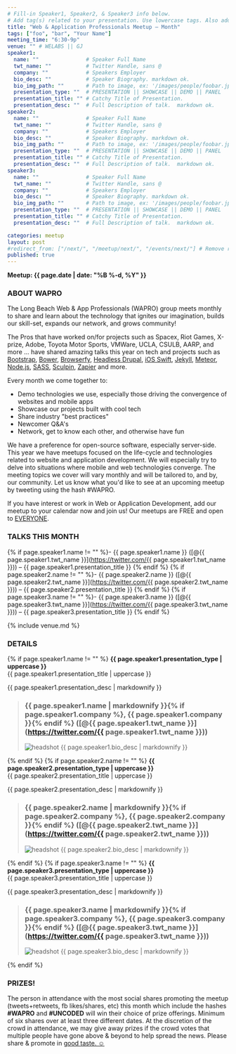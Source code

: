 ```yaml
---
# Fill-in Speaker1, Speaker2, & Speaker3 info below.
# Add tag(s) related to your presentation. Use lowercase tags. Also add "Your Name" as a tag.
title: "Web & Application Professionals Meetup – Month"
tags: ["foo", "bar", "Your Name"]
meeting_time: "6:30-9p"
venue: "" # WELABS || GJ
speaker1:
  name: ""               # Speaker Full Name
  twt_name: ""           # Twitter Handle, sans @
  company: ""            # Speakers Employer
  bio_desc: ""           # Speaker Biography. markdown ok.
  bio_img_path: ""       # Path to image, ex: '/images/people/foobar.jpg'
  presentation_type: ""  # PRESENTATION || SHOWCASE || DEMO || PANEL
  presentation_title: "" # Catchy Title of Presentation.
  presentation_desc: ""  # Full Description of talk.  markdown ok.
speaker2:
  name: ""               # Speaker Full Name
  twt_name: ""           # Twitter Handle, sans @
  company: ""            # Speakers Employer
  bio_desc: ""           # Speaker Biography. markdown ok.
  bio_img_path: ""       # Path to image, ex: '/images/people/foobar.jpg'
  presentation_type: ""  # PRESENTATION || SHOWCASE || DEMO || PANEL
  presentation_title: "" # Catchy Title of Presentation.
  presentation_desc: ""  # Full Description of talk.  markdown ok.
speaker3:
  name: ""               # Speaker Full Name
  twt_name: ""           # Twitter Handle, sans @
  company: ""            # Speakers Employer
  bio_desc: ""           # Speaker Biography. markdown ok.
  bio_img_path: ""       # Path to image, ex: '/images/people/foobar.jpg'
  presentation_type: ""  # PRESENTATION || SHOWCASE || DEMO || PANEL
  presentation_title: "" # Catchy Title of Presentation.
  presentation_desc: ""  # Full Description of talk.  markdown ok.

categories: meetup
layout: post
#redirect_from: ["/next/", "/meetup/next/", "/events/next/"] # Remove redirect from last meetup
published: true
---
```


**Meetup: {{ page.date | date: "%B %-d, %Y" }}**  

### ABOUT WAPRO  
The Long Beach Web & App Professionals (WAPRO) group meets monthly to share and learn about the technology that ignites our imagination, builds our skill-set, expands our network, and grows community!  

The Pros that have worked on/for projects such as Spacex, Riot Games, X-prize, Adobe, Toyota Motor Sports, VMWare, UCLA, CSULB, AARP, and more ... have shared amazing talks this year on tech and projects such as [Bootstrap](http://getbootstrap.com/), [Bower](http://bower.io), [Browserfy](http://browserify.org/), [Headless Drupal](https://github.com/davidhwang/horseman), [iOS Swift](https://developer.apple.com/swift/), [Jekyll](http://jekyllrb.com), [Meteor](https://www.meteor.com/), [Node.js](http://iojs.org), [SASS](http://sass-lang.com/), [Sculpin](http://sculpin.io), [Zapier](http://zapier.com) and more.

Every month we come together to:

* Demo technologies we use, especially those driving the convergence of websites and mobile apps
* Showcase our projects built with cool tech
* Share industry "best practices"
* Newcomer Q&A's
* Network, get to know each other, and otherwise have fun


We have a preference for open-source software, especially server-side.  This year we have meetups focused on the life-cycle and technologies related to website and application development.  We will especially try to delve into situations where mobile and web technologies converge.  The meeting topics we cover will vary monthly and will be tailored to, and by, our community.  Let us know what you'd like to see at an upcoming meetup by tweeting using the hash #WAPRO.  

If you have interest or work in Web or Application Development, add our meetup to your calendar now and join us! Our meetups are FREE and open to [EVERYONE](https://github.com/uncodedlb/uncoded-policies).  


### TALKS THIS MONTH  
{% if page.speaker1.name != ""  %}- {{ page.speaker1.name }} ([@{{ page.speaker1.twt_name }}](https://twitter.com/{{ page.speaker1.twt_name }})) – {{ page.speaker1.presentation_title }}  {% endif %}
{% if page.speaker2.name != ""  %}- {{ page.speaker2.name }} ([@{{ page.speaker2.twt_name }}](https://twitter.com/{{ page.speaker2.twt_name }})) – {{ page.speaker2.presentation_title }}  {% endif %}
{% if page.speaker3.name != ""  %}- {{ page.speaker3.name }} ([@{{ page.speaker3.twt_name }}](https://twitter.com/{{ page.speaker3.twt_name }})) – {{ page.speaker3.presentation_title }}  {% endif %}



{% include venue.md %}


### DETAILS  
{% if page.speaker1.name != "" %}
**{{ page.speaker1.presentation_type | uppercase }}**  
{{ page.speaker1.presentation_title | uppercase }}  

{{ page.speaker1.presentation_desc | markdownify }}  

> ### {{ page.speaker1.name | markdownify }}{% if page.speaker1.company %}, {{ page.speaker1.company }}{% endif %}  ([@{{ page.speaker1.twt_name }}](https://twitter.com/{{ page.speaker1.twt_name }}))  
> <img src="{{ site.baseurl }}{{ page.speaker1.bio_img_path }}" alt="headshot" class="headshot">
> {{ page.speaker1.bio_desc | markdownify }}  
{% endif %}
{% if page.speaker2.name != ""  %}
**{{ page.speaker2.presentation_type | uppercase }}**  
{{ page.speaker2.presentation_title | uppercase }}

{{ page.speaker2.presentation_desc | markdownify }}  

> ### {{ page.speaker2.name | markdownify }}{% if page.speaker2.company %}, {{ page.speaker2.company }}{% endif %}  ([@{{ page.speaker2.twt_name }}](https://twitter.com/{{ page.speaker2.twt_name }}))  
> <img src="{{ site.baseurl }}{{ page.speaker2.bio_img_path }}" alt="headshot" class="headshot">
> {{ page.speaker2.bio_desc | markdownify }}  
{% endif %}
{% if page.speaker3.name != ""  %}
**{{ page.speaker3.presentation_type | uppercase }}**  
{{ page.speaker3.presentation_title | uppercase }}

{{ page.speaker3.presentation_desc | markdownify }}  

> ### {{ page.speaker3.name | markdownify }}{% if page.speaker3.company %}, {{ page.speaker3.company }}{% endif %}  ([@{{ page.speaker3.twt_name }}](https://twitter.com/{{ page.speaker3.twt_name }}))  
> <img src="{{ site.baseurl }}{{ page.speaker3.bio_img_path }}" alt="headshot" class="headshot">
> {{ page.speaker3.bio_desc | markdownify }}  
{% endif %}



### PRIZES!  

The person in attendance with the most social shares promoting the meetup (tweets+retweets, fb likes/shares, etc) this month which include the hashes **#WAPRO** and **#UNCODED** will win their choice of prize offerings.  Minimum of six shares over at least three different dates.  At the discretion of the crowd in attendance, we may give away prizes if the crowd votes that multiple people have gone above & beyond to help spread the news.  Please share & promote in [good taste. ☺](https://github.com/uncodedlb/uncoded-policies)
